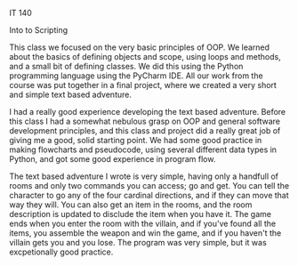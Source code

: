 IT 140

Into to Scripting

This class we focused on the very basic principles of OOP. We learned about the basics of defining objects and scope, using loops and methods, and a small bit of defining classes. We did this using the Python programming language using the PyCharm IDE. All our work from the course was put together in a final project, where we created a very short and simple text based adventure. 


I had a really good experience developing the text based adventure. Before this class I had a somewhat nebulous grasp on OOP and general software development principles, and this class and project did a really great job of giving me a good, solid starting point. We had some good practice in making flowcharts and pseudocode, using several different data types in Python, and got some good experience in program flow. 

The text based adventure I wrote is very simple, having only a handfull of rooms and only two commands you can access; go and get. You can tell the character to go any of the four cardinal directions, and if they can move that way they will. You can also get an item in the rooms, and the room description is updated to disclude the item when you have it. The game ends when you enter the room with the villain, and if you've found all the items, you assemble the weapon and win the game, and if you haven't the villain gets you and you lose. The program was very simple, but it was excpetionally good practice. 
